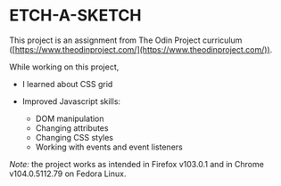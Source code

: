 # ETCH-A-SKETCH

This project is an assignment from The Odin Project curriculum ([https://www.theodinproject.com/](https://www.theodinproject.com/)).

While working on this project,

- I learned about CSS grid
  
- Improved Javascript skills: 
    - DOM manipulation 
    - Changing attributes 
    - Changing CSS styles 
    - Working with events and event listeners

*Note:* the project works as intended in Firefox v103.0.1 and in Chrome v104.0.5112.79 on Fedora Linux. 
